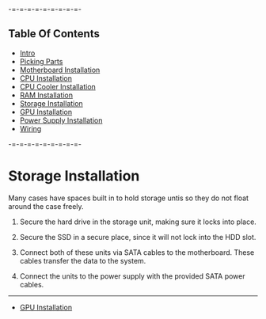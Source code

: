 -=-=-=-=-=-=-=-=-=-

Table Of Contents
-------------------
* [Intro](./README.md)
* [Picking Parts](./parts.md)
* [Motherboard Installation](./mobo.md)
* [CPU Installation](./cpu.md)
* [CPU Cooler Installation](./cooler.md)
* [RAM Installation](./ram.md)
* [Storage Installation](./storage.md)
* [GPU Installation](./gpu.md)
* [Power Supply Installation](./psu.md)
* [Wiring](./wiring.md)

-=-=-=-=-=-=-=-=-=-

Storage Installation
=============

Many cases have spaces built in to hold storage untis so they do not float around the case freely.

1. Secure the hard drive in the storage unit, making sure it locks into place.

2. Secure the SSD in a secure place, since it will not lock into the HDD slot.

3. Connect both of these units via SATA cables to the motherboard. These cables transfer the data to the system.

4. Connect the units to the power supply with the provided SATA power cables.

-----

* [GPU Installation](./gpu.md)